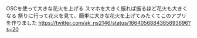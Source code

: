 OSCを使って大きな花火を上げる
スマホを大きく振れば振るほど花火も大きくなる
祭りに行って花火を見て、簡単に大きな花火を上げてみたくてこのアプリを作りました
https://twitter.com/ak_ns2146/status/1664056884385693696?s=20
